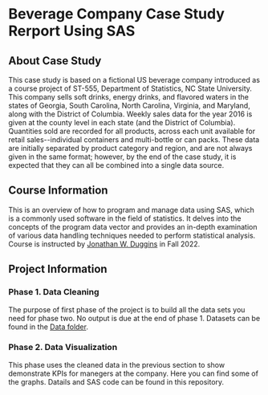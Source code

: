 # Beverage Company Case Study Rerport Using SAS
## About Case Study
This case study is based on a fictional US beverage company introduced as a course project of ST-555, Department of Statistics, NC State  University. This company sells soft drinks, energy drinks, and flavored waters in the states of Georgia, South Carolina, North Carolina, Virginia, and Maryland, along with the District of Columbia. Weekly sales data for the year 2016 is given at the county level in each state (and the District of Columbia). Quantities sold are recorded for all products, across each unit available for retail sales--individual containers and multi-bottle or can packs. These data are initially separated by product category and region, and are not always given in the same format; however, by the end of the case study, it is expected that they can all be combined into a single data source.

## Course Information
This is an overview of how to program and manage data using SAS, which is a commonly used software in the field of statistics. It delves into the concepts of the program data vector and provides an in-depth examination of various data handling techniques needed to perform statistical analysis. Course is instructed by [Jonathan W. Duggins](https://jonathanduggins.com/books) in Fall 2022.


## Project Information
### Phase 1. Data Cleaning
The purpose of first phase of the project is to build all the data sets you need for phase two. No output is due at the end of phase 1. 
Datasets can be found in the [Data folder](https://github.com/amir-sadeghi-kh/Beverage-Company-Case-Study/tree/main/Beverage%20Company%20Dataset).



### Phase 2. Data Visualization
This phase uses the cleaned data in the previous section to show demonstrate KPIs for manegers at the company. Here you can find some of the graphs. 
Datails and SAS code can be found in this repository.


